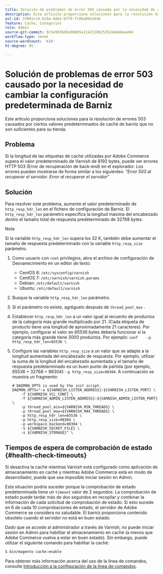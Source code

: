 ```yaml
---
title: Solución de problemas de error 503 causado por la necesidad de cambiar la configuración predeterminada de Barniz
description: Este artículo proporciona soluciones para la resolución de errores 503 causados por ciertos valores predeterminados de caché de barniz que no son suficientes para su tienda.
exl-id: 3f001cc9-b19a-4dee-bff0-fc8ba89e2646
feature: Cache, Categories
role: Admin
source-git-commit: 9c5e993b69a98865a1142110625252da848eae04
workflow-type: tm+mt
source-wordcount: '414'
ht-degree: 0%

---
```


# Solución de problemas de error 503 causado por la necesidad de cambiar la configuración predeterminada de Barniz

Este artículo proporciona soluciones para la resolución de errores 503 causados por ciertos valores predeterminados de caché de barniz que no son suficientes para su tienda.

## Problema

Si la longitud de las etiquetas de caché utilizadas por Adobe Commerce supera el valor predeterminado de Varnish de 8192 bytes, puede ver errores HTTP 503 (Error de recuperación de back-end) en el explorador. Los errores pueden mostrarse de forma similar a los siguientes: *&quot;Error 503 al recuperar el servidor. Error al recuperar el servidor&quot;*

## Solución

Para resolver este problema, aumente el valor predeterminado de `http_resp_hdr_len` en el fichero de configuración de Barniz. El `http_resp_hdr_len` parámetro especifica la longitud máxima del encabezado *dentro* el tamaño total de respuesta predeterminado de 32768 bytes.

>[!NOTE]
>
>Si la variable `http_resp_hdr_len` supera los 32 K, también debe aumentar el tamaño de respuesta predeterminado con la variable `http_resp_size` parámetro.

1. Como usuario con `root` privilegios, abra el archivo de configuración de Desvanecimiento en un editor de texto:
   * CentOS 6: `/etc/sysconfig/varnish`
   * CentOS 7: `/etc/varnish/varnish.params`
   * Debian: `/etc/default/varnish`
   * Ubuntu: `/etc/default/varnish`
1. Busque la variable `http_resp_hdr_len` parámetro.
1. Si el parámetro no existe, agréguelo después de `thread_pool_max` .
1. Establecer `http_resp_hdr_len` a un valor igual al recuento de productos de la categoría más grande multiplicado por 21. (Cada etiqueta de producto tiene una longitud de aproximadamente 21 caracteres).    Por ejemplo, configurar el valor en 65536 bytes debería funcionar si la categoría más grande tiene 3000 productos.    Por ejemplo:    ```conf    -p http_resp_hdr_len=65536 \    ```
1. Configure las variables `http_resp_size` a un valor que se adapte a la longitud aumentada del encabezado de respuesta.    Por ejemplo, utilizar la suma de la longitud del encabezado aumentada y el tamaño de respuesta predeterminado es un buen punto de partida (por ejemplo, 65536 + 32768 = 98304): `-p http_resp_size=98304`. A continuación se muestra un fragmento:

   ```
   # DAEMON_OPTS is used by the init script.
   DAEMON_OPTS="-a ${VARNISH_LISTEN_ADDRESS}:${VARNISH_LISTEN_PORT} \
       -f ${VARNISH_VCL_CONF} \
       -T ${VARNISH_ADMIN_LISTEN_ADDRESS}:${VARNISH_ADMIN_LISTEN_PORT} \
       -p thread_pool_min=${VARNISH_MIN_THREADS} \
       -p thread_pool_max=${VARNISH_MAX_THREADS} \
       -p http_resp_hdr_len=65536 \
       -p http_resp_size=98304 \
       -p workspace_backend=98304 \
       -S ${VARNISH_SECRET_FILE} \
       -s ${VARNISH_STORAGE}" \
   ```

## Tiempos de espera de comprobación de estado {#health-check-timeouts}

Si desactiva la caché mientras Varnish está configurado como aplicación de almacenamiento en caché y mientras Adobe Commerce está en modo de desarrollador, puede que sea imposible iniciar sesión en Admin.

Esta situación podría suceder porque la comprobación de estado predeterminada tiene un `timeout` valor de 2 segundos. La comprobación de estado puede tardar más de dos segundos en recopilar y combinar la información de cada solicitud de comprobación de estado. Si esto sucede en 6 de cada 10 comprobaciones de estado, el servidor de Adobe Commerce se considera no saludable. El barniz proporciona contenido obsoleto cuando el servidor no está en buen estado.

Dado que se accede al administrador a través de Varnish, no puede iniciar sesión en Admin para habilitar el almacenamiento en caché (a menos que Adobe Commerce vuelva a estar en buen estado). Sin embargo, puede utilizar el siguiente comando para habilitar la caché:

```bash
$ bin/magento cache:enable
```

Para obtener más información acerca del uso de la línea de comandos, consulte [Introducción a la configuración de la línea de comandos](https://devdocs.magento.com/guides/v2.3/config-guide/cli/config-cli-subcommands.html).
